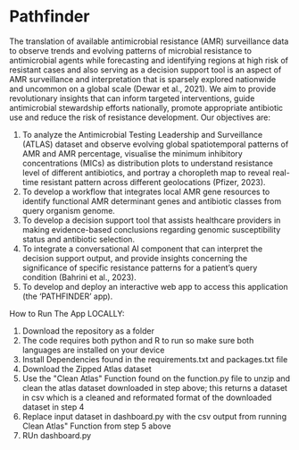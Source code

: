 # Pathfinder

The translation of available antimicrobial resistance (AMR) surveillance data to observe trends and evolving patterns of microbial resistance to antimicrobial agents while forecasting and identifying regions at high risk of resistant cases and also serving as a decision support tool is an aspect of AMR surveillance and interpretation that is sparsely explored nationwide and uncommon on a global scale (Dewar et al., 2021). We aim to provide revolutionary insights that can inform targeted interventions, guide antimicrobial stewardship efforts nationally, promote appropriate antibiotic use and reduce the risk of resistance development.
Our objectives are:
1.	To analyze the Antimicrobial Testing Leadership and Surveillance (ATLAS) dataset and observe evolving global spatiotemporal patterns of AMR and AMR percentage, visualise the minimum inhibitory concentrations (MICs) as distribution plots to understand resistance level of different antibiotics, and portray a choropleth map to reveal real-time resistant pattern across different geolocations (Pfizer, 2023).
2.	To develop a workflow that integrates local AMR gene resources to identify functional AMR determinant genes and antibiotic classes from query organism genome.
3.	To develop a decision support tool that assists healthcare providers in making evidence-based conclusions regarding genomic susceptibility status and antibiotic selection.
4.	To integrate a conversational AI component that can interpret the decision support output, and provide insights concerning the significance of specific resistance patterns for a patient’s query condition (Bahrini et al., 2023).
5.	To develop and deploy an interactive web app to access this application (the ‘PATHFINDER’ app).


How to Run The App LOCALLY:
1. Download the repository as a folder
2. The code requires both python and R to run so make sure both languages are installed on your device
3. Install Dependencies found in the requirements.txt and packages.txt file   
4. Download the Zipped Atlas dataset
5. Use the "Clean Atlas" Function found on the function.py file to unzip and clean the atlas dataset downloaded in step  above; this returns a dataset in csv which is a cleaned and reformated format of the downloaded dataset in step 4
6. Replace input dataset in dashboard.py with the csv output from running Clean Atlas" Function from step 5 above
7. RUn dashboard.py
